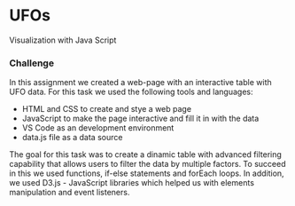 # UFOs
Visualization with Java Script
### Challenge

In this assignment we created a web-page with an interactive table with UFO data. 
For this task we used the following tools and languages:
- HTML and CSS to create and stye a web page
- JavaScript to make the page interactive and fill it in with the data
- VS Code as an development environment
- data.js file as a data source

The goal for this task was to create a dinamic table with advanced filtering capability that allows users to filter the data by multiple factors. To succeed in this we used functions, if-else statements and forEach loops. In addition, we used D3.js - JavaScript libraries which helped us with elements manipulation and event listeners.
